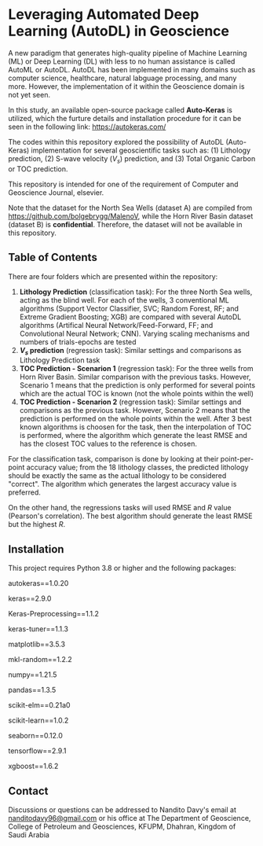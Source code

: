 # Leveraging Automated Deep Learning (AutoDL) in Geoscience

A new paradigm that generates high-quality pipeline of Machine Learning (ML) or Deep Learning (DL) with less to no human assistance is called AutoML or AutoDL. AutoDL has been implemented in many domains such as computer science, healthcare, natural labguage processing, and many more. However, the implementation of it within the Geoscience domain is not yet seen.

In this study, an available open-source package called **Auto-Keras** is utilized, which the furture details and installation procedure for it can be seen in the following link: https://autokeras.com/

The codes within this repository explored the possibility of AutoDL (Auto-Keras) implementation for several geoscientific tasks such as: (1) Lithology prediction, (2) S-wave velocity ($V_s$) prediction, and (3) Total Organic Carbon or TOC prediction.

This repository is intended for one of the requirement of Computer and Geoscience Journal, elsevier.

Note that the dataset for the North Sea Wells (dataset A) are compiled from https://github.com/bolgebrygg/MalenoV, while the Horn River Basin dataset (dataset B) is **confidential**. Therefore, the dataset will not be available in this repository.

## Table of Contents
There are four folders which are presented within the repository:
1) **Lithology Prediction** (classification task): For the three North Sea wells, acting as the blind well. For each of the wells, 3 conventional ML algorithms (Support Vector Classifier, SVC; Random Forest, RF; and Extreme Gradient Boosting; XGB) are compared with several AutoDL algorithms (Artifical Neural Network/Feed-Forward, FF; and Convolutional Neural Network; CNN). Varying scaling mechanisms and numbers of trials-epochs are tested
2) **$V_s$ prediction** (regression task): Similar settings and comparisons as Lithology Prediction task
3) **TOC Prediction - Scenarion 1** (regression task): For the three wells from Horn River Basin. Similar comparison with the previous tasks. However, Scenario 1 means that the prediction is only performed for several points which are the actual TOC is known (not the whole points within the well)
4) **TOC Prediction - Scenarion 2** (regression task): Similar settings and comparisons as the previous task. However, Scenario 2 means that the prediction is performed on the whole points within the well. After 3 best known algorithms is choosen for the task, then the interpolation of TOC is performed, where the algorithm which generate the least RMSE and has the closest TOC values to the reference is chosen.

For the classification task, comparison is done by looking at their point-per-point accuracy value; from the 18 lithology classes, the predicted lithology should be exactly the same as the actual lithology to be considered "correct". The algorithm which generates the largest accuracy value is preferred.

On the other hand, the regressions tasks will used RMSE and $R$ value (Pearson's correlation). The best algorithm should generate the least RMSE but the highest $R$.

## Installation

This project requires Python 3.8 or higher and the following packages:

autokeras==1.0.20

keras==2.9.0

Keras-Preprocessing==1.1.2

keras-tuner==1.1.3

matplotlib==3.5.3

mkl-random==1.2.2

numpy==1.21.5

pandas==1.3.5

scikit-elm==0.21a0

scikit-learn==1.0.2

seaborn==0.12.0

tensorflow==2.9.1

xgboost==1.6.2

## Contact
Discussions or questions can be addressed to Nandito Davy's email at nanditodavy96@gmail.com or his office at The Department of Geoscience, College of Petroleum and Geosciences, KFUPM, Dhahran, Kingdom of Saudi Arabia
